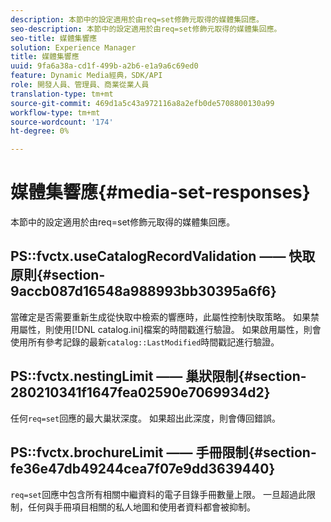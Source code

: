 ```yaml
---
description: 本節中的設定適用於由req=set修飾元取得的媒體集回應。
seo-description: 本節中的設定適用於由req=set修飾元取得的媒體集回應。
seo-title: 媒體集響應
solution: Experience Manager
title: 媒體集響應
uuid: 9fa6a38a-cd1f-499b-a2b6-e1a9a6c69ed0
feature: Dynamic Media經典，SDK/API
role: 開發人員、管理員、商業從業人員
translation-type: tm+mt
source-git-commit: 469d1a5c43a972116a8a2efb0de5708800130a99
workflow-type: tm+mt
source-wordcount: '174'
ht-degree: 0%

---
```



# 媒體集響應{#media-set-responses}

本節中的設定適用於由req=set修飾元取得的媒體集回應。

## PS::fvctx.useCatalogRecordValidation —— 快取原則{#section-9accb087d16548a988993bb30395a6f6}

當確定是否需要重新生成從快取中檢索的響應時，此屬性控制快取策略。 如果禁用屬性，則使用[!DNL catalog.ini]檔案的時間戳進行驗證。 如果啟用屬性，則會使用所有參考記錄的最新`catalog::LastModified`時間戳記進行驗證。

## PS::fvctx.nestingLimit —— 巢狀限制{#section-280210341f1647fea02590e7069934d2}

任何`req=set`回應的最大巢狀深度。 如果超出此深度，則會傳回錯誤。

## PS::fvctx.brochureLimit —— 手冊限制{#section-fe36e47db49244cea7f07e9dd3639440}

`req=set`回應中包含所有相關中繼資料的電子目錄手冊數量上限。 一旦超過此限制，任何與手冊項目相關的私人地圖和使用者資料都會被抑制。
